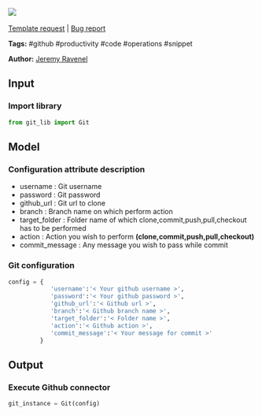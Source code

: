 <a href="https://app.naas.ai/user-redirect/naas/downloader?url=https://raw.githubusercontent.com/jupyter-naas/awesome-notebooks/master/GitHub/GitHub_Peform_basic_actions.ipynb" target="_parent"><img src="https://naasai-public.s3.eu-west-3.amazonaws.com/open_in_naas.svg"/></a><br><br><a href="https://github.com/jupyter-naas/awesome-notebooks/issues/new?assignees=&labels=&template=template-request.md&title=Tool+-+Action+of+the+notebook+">Template request</a> | <a href="https://github.com/jupyter-naas/awesome-notebooks/issues/new?assignees=&labels=bug&template=bug_report.md&title=GitHub+-+Peform+basic+actions:+Error+short+description">Bug report</a>

**Tags:** #github #productivity #code #operations #snippet

**Author:** [Jeremy Ravenel](https://www.linkedin.com/in/ACoAAAJHE7sB5OxuKHuzguZ9L6lfDHqw--cdnJg/)

## Input

### Import library


```python
from git_lib import Git
```

## Model

### Configuration attribute description
- username : Git username
- password : Git password
- github_url : Git url to clone
- branch : Branch name on which perform action
- target_folder : Folder name of which clone,commit,push,pull,checkout has to be performed
- action : Action you wish to perform **(clone,commit,push,pull,checkout)**
- commit_message : Any message you wish to pass while commit

### Git configuration


```python
config = {
            'username':'< Your github username >',
            'password':'< Your github password >',
            'github_url':'< Github url >',
            'branch':'< Github branch name >',
            'target_folder':'< Folder name >',
            'action':'< Github action >',
            'commit_message':'< Your message for commit >'
         }
```

## Output

### Execute Github connector


```python
git_instance = Git(config)
```
